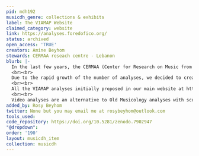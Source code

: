 ```yaml
---
pid: mdh192
musicdh_genre: collections & exhibits
label: The VIAMAP Website
claimed_category: website
link: https://analyses.foredofico.org/
status: archived
open_access: 'TRUE'
creators: Amine Beyhom
stewards: CERMAA reseach centre - Lebanon
blurb: |-
  In the last few years, the CERMAA (Center for Research on Music from Arabian and Akin countries) has developed a whole new trend in music analyses which were gathered under the VIAMAP, or the Video Animated Music Analysis Project.
  <br><br>
  Due to the rapid growth of the number of analyses, we decided to create this dedicated website to make it easier for musicologists and other interested people to browse throughout these.
  <br><br>
  All the VIAMAP analyses initially proposed in our main website at http://foredofico.org/CERMAA/, notably the Analyses page, are available on this site, including additionally the Byzantine chant scales analyses by Amine Beyhom. The site is continuously expanding, and new analyses added in their respective pages.
  <br><br>
  Video analyses are an alternative to Old Musicology analyses with scores, and allow for direct (graphical and literal) explanations while listening to the analyzed music.
added_by: Rosy Beyhom
twitter: None but you may email me at rosybeyhom@outlook.com
tools_used: 
code_repository: https://doi.org/10.5281/zenodo.7902947
"@dropdown": 
order: '190'
layout: musicdh_item
collection: musicdh
---
```

